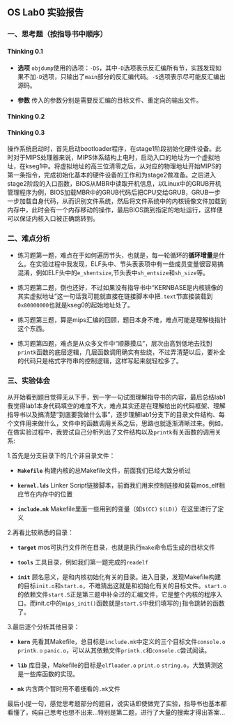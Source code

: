 ## OS Lab0 实验报告
### 一、思考题（按指导书中顺序）
#### Thinking 0.1

* **选项** `objdump`使用的选项：`-DS`，其中`-D`选项表示反汇编所有节，实践发现如果不加`-D`选项，只输出了`main`部分的反汇编代码。`-S`选项表示尽可能反汇编出源码。

* **参数** 传入的参数分别是需要反汇编的目标文件、重定向的输出文件。

#### Thinking 0.2



#### Thinking 0.3

操作系统启动时，首先启动bootloader程序，在stage1阶段初始化硬件设备。此时对于MIPS处理器来说，MIPS体系结构上电时，启动入口的地址为一个虚拟地址，在kseg1中。将虚拟地址的高三位清零之后，从对应的物理地址开始MIPS的第一条指令，完成初始化基本的硬件设备的工作和为stage2做准备。之后进入stage2阶段的入口函数，BIOS从MBR中读取开机信息，以Linux中的GRUB开机管理程序为例，BIOS加载MBR中的GRUB代码后把CPU交给GRUB，GRUB一步一步加载自身代码，从而识别文件系统，然后将文件系统中的内核镜像文件加载到内存中，此时会有一个内存移动的操作，最后BIOS跳到指定的地址运行，这样便可以保证内核入口被正确跳转到。

### 二、难点分析

* 练习题第一题，难点在于如何遍历节头，也就是，每一轮循环的**循环增量**是什么。在实验过程中我发现，ELF头中、节头表表项中有一些成员变量很容易搞混淆，例如ELF头中的`e_shentsize`,节头表中`sh_entsize`和`sh_size`等。

* 练习题第二题，倒也还好，不过如果没有指导书中“KERNBASE是内核镜像的其实虚拟地址”这一句话我可能就直接在链接脚本中把`.text`节直接装载到`0x80000000`也就是kseg0的起始地址处了。

* 练习题第三题，算是mips汇编的回顾，题目本身不难，难点可能是理解栈指针这个东西。

* 练习题第四题，难点是从众多文件中“顺藤摸瓜”，层次由高到低地去找到`printk`函数的底层逻辑，几层函数调用确实有些绕，不过弄清楚以后，要补全的代码只是格式字符串的控制逻辑，这样写起来就轻松多了。

### 三、实验体会

从开始看到题目觉得无从下手，到一字一句试图理解指导书的内容，最后总结lab1我觉得lab1本身代码填空的难度不大，难点其实还是在理解给出的代码框架、理解指导书以及搞清楚“到底要我做什么事”，逐步理解lab1分支下的目录文件结构、每个文件用来做什么，文件中的函数调用关系之后，思路也就逐渐清晰过来。例如，在做实验过程中，我尝试自己分析列出了文件结构以及`printk`有关函数的调用关系:

1.首先是分支目录下的几个非目录文件：

* **`Makefile`** 构建内核的总Makefile文件，前面我们已经大致分析过

* **`kernel.lds`** Linker Script链接脚本，前面我们用来控制链接和装载mos_elf相应节在内存中的位置

* **`include.mk`** Makefile里面一些用到的变量（如`$(CC)` `$(LD)`）在这里进行了定义

2.再看比较熟悉的目录：

* **`target`** mos可执行文件所在目录，也就是执行`make`命令后生成的目标文件

* **`tools`** 工具目录，例如我们第一题完成的`readelf`

* **`init`** 顾名思义，是和内核初始化有关的目录。进入目录，发现Makefile构建的目标`init.o`和`start.o`，不难猜出这就是和初始化有关的目标文件。`start.o`的依赖文件`start.S`正是第三题中补全过的汇编文件，它是整个内核的程序入口。而init.c中的`mips_init()`函数就是`start.S`中我们填写的`j`指令跳转的函数了。

3.最后逐个分析其他目录：

* **`kern`** 先看其Makefile，总目标是`include.mk`中定义的三个目标文件`console.o` `printk.o` `panic.o`，可以从其依赖文件`printk.c`和`console.c`尝试阅读。

* **`lib`** 库目录，Makefile的目标是`elfloader.o` `print.o` `string.o`，大致猜测这是一些库函数的实现。

* **`mk`** 内含两个暂时用不着细看的`.mk`文件


最后小提一句，感觉思考题部分的题目，说实话即使做完了实验，指导书也基本都看懂了，纯自己思考也想不出来...特别是第二题，进行了大量的搜索才得出答案...